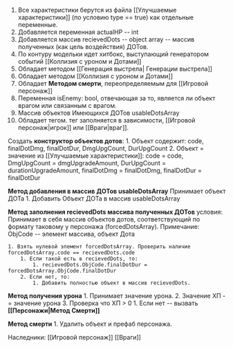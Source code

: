 1. Все характеристики берутся из файла [[Улучшаемые характеристики]] (по условию type == true) как отдельные переменные.
2. Добавляется переменная actualHP -- int 
3. Добавляется массив recievedDots -- object array -- массив полученных (как цель воздействия) ДОТов. 
4. По контуру модельки идет хитбокс, выступающий генератором событий [[Коллизия с уроном и Дотами]]
5. Обладает методом [[Генерация выстрела| Генерации выстрела]]
6. Обладает методом [[Коллизия с уроном и Дотами]]
7. Обладает **Методом смерти**, переопределяемым для [[Игровой персонаж]]
8. Переменная isEnemy: bool, отвечающая за то, является ли объект врагом или связанным с врагом.
9. Массив объектов Имеющихся ДОТов usableDotsArray
10. Обладает тегом. тег заполняется в зависимости, [[Игровой персонаж|игрок]] или [[Враги|враг]].

Создать **конструктор объектов дотов**: 
	1. Объект содержит: code, finalDotDmg, finalDotDur, DmgUpgCount, DurUpgCount
	2. Объект = значение из [[Улучшаемые характеристики]]: code = code, DmgUpgCount = dmgUpgradeAmount,  DurUpgCount = durationUpgradeAmount, finalDotDmg = finalDotDmg, finalDotDur = finalDotDur


**Метод добавления в массив ДОТов usableDotsArray**
	Принимает объект ДОТа
		1. Добавить Объект ДОТа в массив usableDotsArray



**Метод заполнения recievedDots массива полученных ДОТов**
	условия: Принимает в себя массив объектов дотов, соответствующий по формату таковому у персонажа (forcedDotsArray).
	Примечание: ObjCode -- элемент массива, объект Дота

	1. Взять нулевой элемент forcedDotsArray. Проверить наличие forcedDotsArray.code == recievedDots.code
		1. Если такой есть в recievedDots, то:
			1. recievedDots.ObjCode.finalDotDur = forcedDotsArray.ObjCode.finalDotDur
		2. Если нет, то:
			1. Добавить полностью объект в массив recievedDots.




**Метод получения урона**
	1. Принимает значение урона.
	2. Значение ХП -= значение урона
	3. Проверка что ХП > 0
		1.  Если нет -- вызвать **[[Персонажи|Метод Смерти]]**

**Метод смерти**
	1. Удалить объект и префаб персонажа.






Наследники:
[[Игровой персонаж]]
[[Враги]]
